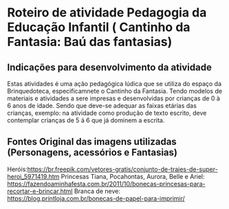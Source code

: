 # Roteiro de atividade  Pedagogia da Educação Infantil ( Cantinho da Fantasia: Baú das fantasias)
## Indicações para desenvolvimento da atividade

Estas atividades é uma ação pedagógica lúdica que se utiliza do espaço da Brinquedoteca, especificamnete o Cantinho da Fantasia.
Tendo modelos de materiais e atividades a sere impresas e desenvolvidas por crianças de 0 à 6 anos de idade.
Sendo que deve-se adequar as faixas etárias das crianças, exemplo: na atividade como produção de texto escrito, deve contemplar crianças de 5 á 6 que já dominem a escrita.

## Fontes Original das imagens utilizadas (Personagens, acessórios e Fantasias)

Heróis:https://br.freepik.com/vetores-gratis/conjunto-de-trajes-de-super-heroi_5971419.htm
Princesas Tiana, Pocahontas, Aurora, Belle e Ariel: https://fazendoaminhafesta.com.br/2011/10/bonecas-princesas-para-recortar-e-brincar.html
Branca de neve: https://blog.printloja.com.br/bonecas-de-papel-para-imprimir/

